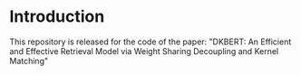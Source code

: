 # Introduction
This repository is released for the code of the paper: "DKBERT: An Efficient and Effective Retrieval Model via Weight Sharing Decoupling and Kernel Matching"
